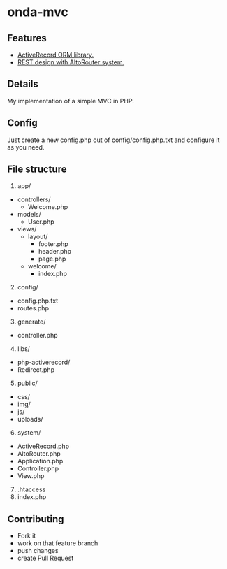 onda-mvc
========

## Features
 - [ActiveRecord ORM library.](http://www.phpactiverecord.org/)
 - [REST design with AltoRouter system.](https://github.com/dannyvankooten/AltoRouter)

## Details
My implementation of a simple MVC in PHP.

## Config
Just create a new config.php out of config/config.php.txt and configure it as you need.

## File structure
1. app/
 - controllers/
   - Welcome.php
 - models/
   - User.php
 - views/
   - layout/
      - footer.php
      - header.php
      - page.php
   - welcome/
     - index.php
2. config/
 - config.php.txt
 - routes.php
3. generate/
 - controller.php
4. libs/
 - php-activerecord/
 - Redirect.php
5. public/
 - css/
 - img/
 - js/
 - uploads/
6. system/
 - ActiveRecord.php
 - AltoRouter.php
 - Application.php
 - Controller.php
 - View.php
7. .htaccess
8. index.php

## Contributing
- Fork it
- work on that feature branch
- push changes
- create Pull Request
